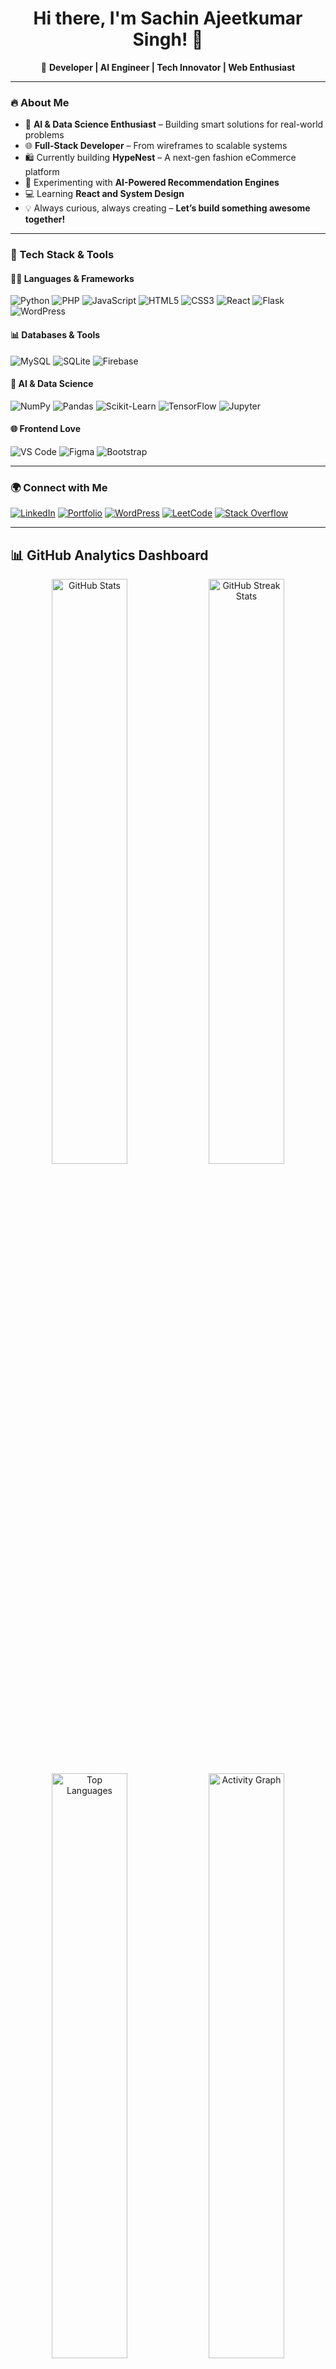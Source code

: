 <h1 align="center">Hi there, I'm Sachin Ajeetkumar Singh! 👋</h1>

<p align="center">
🚀 <strong>Developer | AI Engineer | Tech Innovator | Web Enthusiast</strong>  
</p>

---

### 🔥 About Me

- 🧠 **AI & Data Science Enthusiast** – Building smart solutions for real-world problems  
- 🌐 **Full-Stack Developer** – From wireframes to scalable systems  
- 🛍️ Currently building **HypeNest** – A next-gen fashion eCommerce platform  
- 🤖 Experimenting with **AI-Powered Recommendation Engines**  
- 💻 Learning **React and System Design**  
- 💡 Always curious, always creating – **Let’s build something awesome together!**

---

### 💼 Tech Stack & Tools

#### 👨‍💻 Languages & Frameworks
![Python](https://img.shields.io/badge/Python-FFD43B?style=for-the-badge&logo=python&logoColor=darkblue)
![PHP](https://img.shields.io/badge/PHP-777BB4?style=for-the-badge&logo=php&logoColor=white)
![JavaScript](https://img.shields.io/badge/JavaScript-F7DF1E?style=for-the-badge&logo=javascript&logoColor=black)
![HTML5](https://img.shields.io/badge/HTML5-E34F26?style=for-the-badge&logo=html5&logoColor=white)
![CSS3](https://img.shields.io/badge/CSS3-1572B6?style=for-the-badge&logo=css3&logoColor=white)
![React](https://img.shields.io/badge/React-61DAFB?style=for-the-badge&logo=react&logoColor=black)
![Flask](https://img.shields.io/badge/Flask-000000?style=for-the-badge&logo=flask&logoColor=white)
![WordPress](https://img.shields.io/badge/WordPress-21759B?style=for-the-badge&logo=wordpress&logoColor=white)

#### 📊 Databases & Tools
![MySQL](https://img.shields.io/badge/MySQL-4479A1?style=for-the-badge&logo=mysql&logoColor=white)
![SQLite](https://img.shields.io/badge/SQLite-003B57?style=for-the-badge&logo=sqlite&logoColor=white)
![Firebase](https://img.shields.io/badge/Firebase-FFCA28?style=for-the-badge&logo=firebase&logoColor=black)

#### 🧠 AI & Data Science
![NumPy](https://img.shields.io/badge/NumPy-013243?style=for-the-badge&logo=numpy&logoColor=white)
![Pandas](https://img.shields.io/badge/Pandas-150458?style=for-the-badge&logo=pandas&logoColor=white)
![Scikit-Learn](https://img.shields.io/badge/scikit--learn-F7931E?style=for-the-badge&logo=scikit-learn&logoColor=white)
![TensorFlow](https://img.shields.io/badge/TensorFlow-FF6F00?style=for-the-badge&logo=tensorflow&logoColor=white)
![Jupyter](https://img.shields.io/badge/Jupyter-F37626?style=for-the-badge&logo=jupyter&logoColor=white)

#### 🌐 Frontend Love
![VS Code](https://img.shields.io/badge/VS_Code-007ACC?style=for-the-badge&logo=visual-studio-code&logoColor=white)
![Figma](https://img.shields.io/badge/Figma-F24E1E?style=for-the-badge&logo=figma&logoColor=white)
![Bootstrap](https://img.shields.io/badge/Bootstrap-563D7C?style=for-the-badge&logo=bootstrap&logoColor=white)

---

### 🌍 Connect with Me

[![LinkedIn](https://img.shields.io/badge/LinkedIn-0A66C2?style=for-the-badge&logo=linkedin&logoColor=white)](https://www.linkedin.com/in/sachinsingh008/)
[![Portfolio](https://img.shields.io/badge/Portfolio-FF5722?style=for-the-badge&logo=web&logoColor=white)](https://sachinsingh008.github.io/portfolio/)
[![WordPress](https://img.shields.io/badge/WordPress-21759B?style=for-the-badge&logo=wordpress&logoColor=white)](https://wordpress.com/reader/users/darkf33f5c245ce)
[![LeetCode](https://img.shields.io/badge/LeetCode-F79F1B?style=for-the-badge&logo=leetcode&logoColor=white)](https://leetcode.com/u/Sachin_Singh_008/)
[![Stack Overflow](https://img.shields.io/badge/Stack%20Overflow-FE7A16?style=for-the-badge&logo=stackoverflow&logoColor=white)](https://stackoverflow.com/users/31107710/sachin-singh)

---

## 📊 GitHub Analytics Dashboard

<div align="center">
  <picture>
    <source media="(max-width: 768px)" srcset="https://github-readme-stats.vercel.app/api?username=SachinSingh008&show_icons=true&theme=tokyonight&hide_border=true&bg_color=0D1117&title_color=00FFFF&icon_color=FF6B6B&text_color=FFFFFF&border_radius=10">
    <img width="49%" src="https://github-readme-stats.vercel.app/api?username=SachinSingh008&show_icons=true&theme=tokyonight&hide_border=true&bg_color=0D1117&title_color=00FFFF&icon_color=FF6B6B&text_color=FFFFFF&border_radius=10" alt="GitHub Stats" style="max-width: 100%; height: auto;" />
  </picture>
  <picture>
    <source media="(max-width: 768px)" srcset="https://github-readme-streak-stats.herokuapp.com?user=SachinSingh008&theme=tokyonight&hide_border=true&background=0D1117&stroke=00FFFF&ring=FF6B6B&fire=FF6B6B&currStreakLabel=FFFFFF&border_radius=10">
    <img width="49%" src="https://github-readme-streak-stats.herokuapp.com?user=SachinSingh008&theme=tokyonight&hide_border=true&background=0D1117&stroke=00FFFF&ring=FF6B6B&fire=FF6B6B&currStreakLabel=FFFFFF&border_radius=10" alt="GitHub Streak Stats" style="max-width: 100%; height: auto;" />
  </picture>
</div>

<div align="center">
  <picture>
    <source media="(max-width: 768px)" srcset="https://github-readme-stats.vercel.app/api/top-langs/?username=SachinSingh008&layout=compact&theme=tokyonight&hide_border=true&bg_color=0D1117&title_color=00FFFF&text_color=FFFFFF&border_radius=10">
    <img width="49%" src="https://github-readme-stats.vercel.app/api/top-langs/?username=SachinSingh008&layout=donut&theme=tokyonight&hide_border=true&bg_color=0D1117&title_color=00FFFF&text_color=FFFFFF&border_radius=10" alt="Top Languages" style="max-width: 100%; height: auto;" />
  </picture>
  <picture>
    <source media="(max-width: 768px)" srcset="https://github-readme-activity-graph.vercel.app/graph?username=SachinSingh008&theme=tokyo-night&bg_color=0D1117&color=FFFFFF&line=00FFFF&point=FF6B6B&area=true&hide_border=true&border_radius=10&height=250">
    <img width="49%" src="https://github-readme-activity-graph.vercel.app/graph?username=SachinSingh008&theme=tokyo-night&bg_color=0D1117&color=FFFFFF&line=00FFFF&point=FF6B6B&area=true&hide_border=true&border_radius=10" alt="Activity Graph" style="max-width: 100%; height: auto;" />
  </picture>
</div>


